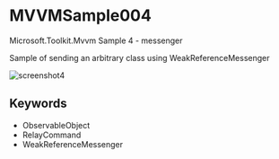# MVVMSample004
Microsoft.Toolkit.Mvvm Sample 4 - messenger

Sample of sending an arbitrary class using WeakReferenceMessenger

![screenshot4](https://user-images.githubusercontent.com/81235941/115362353-68fa5980-a1fc-11eb-8cec-2ff22de56e08.png)

## Keywords

* ObservableObject
* RelayCommand
* WeakReferenceMessenger

